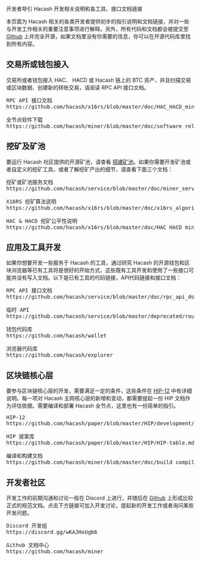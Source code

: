 开发者导引
Hacash 开发相关说明和各工具、接口文档链接



本页面为 Hacash 相关的各类开发者提供初步的指引说明和文档链接，并对一些与开发工作相关的重要注意事项进行解释。另外，所有代码和文档都会被提交至 [Github](https://github.com/hacash/miner) 上并完全开源，如果文档里没有你需要的信息，你可以在开源代码库里找到所有内容。

<a name="rpc"></a>
## 交易所或钱包接入

交易所或者钱包接入 HAC、 HACD 或 Hacash 链上的 BTC 资产，并且扫描交易或区块数据、创建新的转账交易，请阅读 RPC API 接口文档。

<pre class="links">
RPC API 接口文档
https://github.com/hacash/x16rs/blob/master/doc/HAC_HACD_mining_fairness_description.cn.md

全节点软件下载
https://github.com/hacash/miner/blob/master/doc/software_release_log.md
</pre>

<a name="mining"></a>
## 挖矿及矿池

要运行 Hacash 社区提供的开源矿池，请查看 [搭建矿池](/mining-pool)。如果你需要开发矿池或者自定义的挖矿工具，或者了解挖矿产出的细节，请查看下面三个文档：

<pre class="links">
挖矿或矿池服务文档
https://github.com/hacash/service/blob/master/doc/miner_service_api.cn.md

X16RS 挖矿算法说明
https://github.com/hacash/x16rs/blob/master/doc/x16rs_algorithm_description.cn.md

HAC & HACD 挖矿公平性说明
https://github.com/hacash/x16rs/blob/master/doc/HAC_HACD_mining_fairness_description.cn.md
</pre>

<a name="tool"></a>
## 应用及工具开发

如果你想要开发一些服务于 Hacash 的工具，通过研究 Hacash 的开源钱包和区块浏览器等已有工具将是很好的开始方式，这些既有工具开发和使用了一些接口可能并没有写入文档。以下是已有工具的代码链接，API代码链接和接口文档：


<pre class="links">
RPC API 接口文档
https://github.com/hacash/service/blob/master/doc/rpc_api_doc.cn.md

临时 API
https://github.com/hacash/service/blob/master/deprecated/routes.go

钱包代码库
https://github.com/hacash/wallet

浏览器代码库
https://github.com/hacash/explorer
</pre>

<a name="core"></a>
## 区块链核心层

要参与区块链核心层的开发，需要满足一定的条件，这些条件在 [HIP-12](https://github.com/hacash/paper/blob/master/HIP/development/HIP-12_Hacash_development_workflow_and_code_permission.pdf) 中有详细说明。每一项对 Hacash 主网核心层的新增和变动，都需要提起一份 HIP 文档作为评估依据。需要编译和部署 Hacash 全节点，这里也有一份简单的指引。

<pre class="links">
HIP-12
https://github.com/hacash/paper/blob/master/HIP/development/HIP-12_Hacash_development_workflow_and_code_permission.pdf

HIP 提案库
https://github.com/hacash/paper/blob/master/HIP/HIP-table.md

编译和构建文档
https://github.com/hacash/miner/blob/master/doc/build_compilation_en.md
</pre>


## 开发者社区

开发工作的前期沟通和讨论一般在 Discord 上进行，并随后在 [Github](https://github.com/hacash) 上形成比较正式的规范文档。点击下方链接可加入开发讨论，提起新的开发工作或者询问某些开发问题。

<pre class="links">
Discord 开发组
https://discord.gg/wKAJHxUgb6

Github 文档中心
https://github.com/hacash/miner
</pre>
